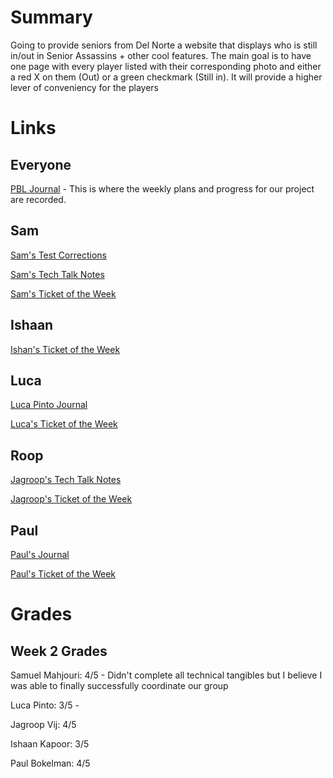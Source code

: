 # Summary

Going to provide seniors from Del Norte a website that displays who is still in/out in Senior Assassins + other cool features. The main goal is to have one page with every player listed with their corresponding photo and either a red X on them (Out) or a green checkmark (Still in). It will provide a higher lever of conveniency for the players




# Links 

## Everyone

[PBL Journal](https://docs.google.com/document/d/18HXRgCK03j-oEDDNULipVbmPbQST__IhFfyIKpCGtlQ/edit?usp=sharing) - This is where the weekly plans and progress for our project are recorded.

## Sam

[Sam's Test Corrections](https://docs.google.com/document/d/1J4m888ltQZlV-p-JNlWyx65KKhqEcEW78RdUCDcRjAw/edit?usp=sharing)

[Sam's Tech Talk Notes](https://docs.google.com/document/d/13WPnSnMtUL4bnp5dOZ6WDeoVuI1OcW0uZbBc3tLvT2U/edit?usp=sharing)

[Sam's Ticket of the Week](https://github.com/paul-bokelman/m221/issues/7)

## Ishaan

[Ishan's Ticket of the Week](https://github.com/paul-bokelman/m221/issues/10)

## Luca

[Luca Pinto Journal](https://docs.google.com/document/d/1o6jel5V2YsOTTnGLbwFYh2T1PtHx-hJ2KlFS8i6V_qs/edit?usp=sharing)

[Luca's Ticket of the Week](https://github.com/paul-bokelman/m221/issues/10)

## Roop


[Jagroop's Tech Talk Notes](https://docs.google.com/document/d/1IRCmN5pN-XwPg-95OPInClvOLiPKVoRwjU31HO49Sus/edit)

[Jagroop's Ticket of the Week](https://github.com/paul-bokelman/m221/issues/8)

## Paul

[Paul's Journal](https://docs.google.com/document/d/12QFLbm3LEl3rWMRoM3ZKEnSf0CLwelTJDJ3ESmEY55M/edit#heading=h.pkw01rg8bsdy)

[Paul's Ticket of the Week](https://github.com/paul-bokelman/m221/issues/9)


# Grades

## Week 2 Grades

Samuel Mahjouri: 4/5 - Didn't complete all technical tangibles but I believe I was able to finally successfully coordinate our group

Luca Pinto: 3/5 - 

Jagroop Vij: 4/5 

Ishaan Kapoor: 3/5

Paul Bokelman: 4/5




